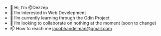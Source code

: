 - 👋 Hi, I’m @Dezzep
- 👀 I’m interested in Web Develepment
- 🌱 I’m currently learning through the Odin Project
- 💞️ I’m looking to collaborate on nothing at the moment (soon to change)
- 📫 How to reach me jacobhandelman@gmail.com

<!---
Dezzep/Dezzep is a ✨ special ✨ repository because its `README.md` (this file) appears on your GitHub profile.
You can click the Preview link to take a look at your changes.
--->
